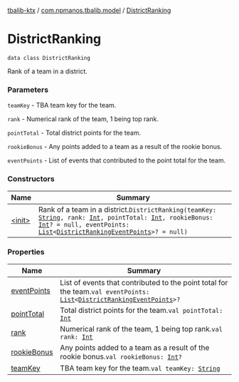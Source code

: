 [tbalib-ktx](../../index.md) / [com.npmanos.tbalib.model](../index.md) / [DistrictRanking](./index.md)

# DistrictRanking

`data class DistrictRanking`

Rank of a team in a district.

### Parameters

`teamKey` - TBA team key for the team.

`rank` - Numerical rank of the team, 1 being top rank.

`pointTotal` - Total district points for the team.

`rookieBonus` - Any points added to a team as a result of the rookie bonus.

`eventPoints` - List of events that contributed to the point total for the team.

### Constructors

| Name | Summary |
|---|---|
| [&lt;init&gt;](-init-.md) | Rank of a team in a district.`DistrictRanking(teamKey: `[`String`](https://kotlinlang.org/api/latest/jvm/stdlib/kotlin/-string/index.html)`, rank: `[`Int`](https://kotlinlang.org/api/latest/jvm/stdlib/kotlin/-int/index.html)`, pointTotal: `[`Int`](https://kotlinlang.org/api/latest/jvm/stdlib/kotlin/-int/index.html)`, rookieBonus: `[`Int`](https://kotlinlang.org/api/latest/jvm/stdlib/kotlin/-int/index.html)`? = null, eventPoints: `[`List`](https://kotlinlang.org/api/latest/jvm/stdlib/kotlin.collections/-list/index.html)`<`[`DistrictRankingEventPoints`](../-district-ranking-event-points/index.md)`>? = null)` |

### Properties

| Name | Summary |
|---|---|
| [eventPoints](event-points.md) | List of events that contributed to the point total for the team.`val eventPoints: `[`List`](https://kotlinlang.org/api/latest/jvm/stdlib/kotlin.collections/-list/index.html)`<`[`DistrictRankingEventPoints`](../-district-ranking-event-points/index.md)`>?` |
| [pointTotal](point-total.md) | Total district points for the team.`val pointTotal: `[`Int`](https://kotlinlang.org/api/latest/jvm/stdlib/kotlin/-int/index.html) |
| [rank](rank.md) | Numerical rank of the team, 1 being top rank.`val rank: `[`Int`](https://kotlinlang.org/api/latest/jvm/stdlib/kotlin/-int/index.html) |
| [rookieBonus](rookie-bonus.md) | Any points added to a team as a result of the rookie bonus.`val rookieBonus: `[`Int`](https://kotlinlang.org/api/latest/jvm/stdlib/kotlin/-int/index.html)`?` |
| [teamKey](team-key.md) | TBA team key for the team.`val teamKey: `[`String`](https://kotlinlang.org/api/latest/jvm/stdlib/kotlin/-string/index.html) |
